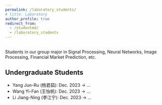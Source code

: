 ```yaml
---
permalink: /laboratory_students/
# title: Laboratory
author_profile: true
redirect_from: 
  - /studentmd/
  - /laboratory_students
---
```


<br />
Students in our group major in Signal Processing, Neural Networks, Image Processing, Financial Market Prediction, etc.


Undergraduate Students
--------
* Yang Jun-Ru (杨君茹): Dec. 2023 -> …
* Wang Yi-Fan (王怡帆): Dec. 2023 -> …
* Li Jiang-Ning (李江宁): Dec. 2023 -> …

